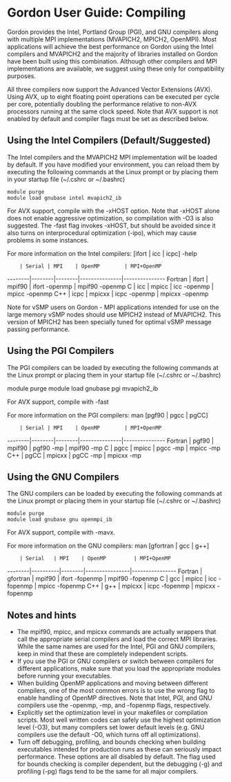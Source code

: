 Gordon User Guide: Compiling
============================

Gordon provides the Intel, Portland Group (PGI), and GNU compilers along with multiple MPI implementations (MVAPICH2, MPICH2, OpenMPI). Most applications will achieve the best performance on Gordon using the Intel compilers and MVAPICH2 and the majority of libraries installed on Gordon have been built using this combination. Although other compilers and MPI implementations are available, we suggest using these only for compatibility purposes.

All three compilers now support the Advanced Vector Extensions (AVX). Using AVX, up to eight floating point operations can be executed per cycle per core, potentially doubling the performance relative to non-AVX processors running at the same clock speed. Note that AVX support is not enabled by default and compiler flags must be set as described below.

Using the Intel Compilers (Default/Suggested)
---------------------------------------------
The Intel compilers and the MVAPICH2 MPI implementation will be loaded by default. If you have modified your environment, you can reload them by executing the following commands at the Linux prompt or by placing them in your startup file (~/.cshrc or ~/.bashrc)

    module purge
    module load gnubase intel mvapich2_ib

For AVX support, compile with the -xHOST option. Note that -xHOST alone does not enable aggressive optimization, so compilation with -O3 is also suggested. The -fast flag invokes -xHOST, but should be avoided since it also turns on interprocedural optimization (-ipo), which may cause problems in some instances.

For more information on the Intel compilers: [ifort | icc | icpc] -help

        | Serial | MPI    | OpenMP        | MPI+OpenMP
--------|--------|--------|---------------|---------------
Fortran | ifort  | mpif90 | ifort -openmp | mpif90 -openmp
C       | icc    | mpicc  | icc -openmp   | mpicc -openmp
C++     | icpc   | mpicxx | icpc -openmp  | mpicxx -openmp

Note for vSMP users on Gordon - MPI applications intended for use on the large memory vSMP nodes should use MPICH2 instead of MVAPICH2. This version of MPICH2 has been specially tuned for optimal vSMP message passing performance.

Using the PGI Compilers
-----------------------
The PGI compilers can be loaded by executing the following commands at the Linux prompt or placing them in your startup file (~/.cshrc or ~/.bashrc)

module purge
module load gnubase pgi mvapich2_ib

For AVX support, compile with -fast

For more information on the PGI compilers: man [pgf90 | pgcc | pgCC]

        | Serial | MPI    | OpenMP        | MPI+OpenMP
--------|--------|--------|---------------|---------------
Fortran | pgf90  | mpif90 | pgf90 -mp     | mpif90 -mp
C       | pgcc   | mpicc  | pgcc -mp      | mpicc -mp
C++     | pgCC   | mpicxx | pgCC -mp      | mpicxx -mp

Using the GNU Compilers
-----------------------
The GNU compilers can be loaded by executing the following commands at the Linux prompt or placing them in your startup file (~/.cshrc or ~/.bashrc)

    module purge
    module load gnubase gnu openmpi_ib

For AVX support, compile with -mavx. 

For more information on the GNU compilers: man [gfortran | gcc | g++]

        | Serial   | MPI    | OpenMP         | MPI+OpenMP
--------|----------|--------|----------------|----------------
Fortran | gfortran | mpif90 | ifort -fopenmp | mpif90 -fopenmp
C       | gcc      | mpicc  | icc -fopenmp   | mpicc -fopenmp
C++     | g++      | mpicxx | icpc -fopenmp  | mpicxx -fopenmp

Notes and hints
---------------
* The mpif90, mpicc, and mpicxx commands are actually wrappers that call the appropriate serial compilers and load the correct MPI libraries. While the same names are used for the Intel, PGI and GNU compilers, keep in mind that these are completely independent scripts.
* If you use the PGI or GNU compilers or switch between compilers for different applications, make sure that you load the appropriate modules before running your executables.
* When building OpenMP applications and moving between different compilers, one of the most common errors is to use the wrong flag to enable handling of OpenMP directives. Note that Intel, PGI, and GNU compilers use the -openmp, -mp, and -fopenmp flags, respectively.
* Explicitly set the optimization level in your makefiles or compilation scripts. Most well written codes can safely use the highest optimization level (-O3), but many compilers set lower default levels (e.g. GNU compilers use the default -O0, which turns off all optimizations).
* Turn off debugging, profiling, and bounds checking when building executables intended for production runs as these can seriously impact performance. These options are all disabled by default. The flag used for bounds checking is compiler dependent, but the debugging (-g) and profiling (-pg) flags tend to be the same for all major compilers.
